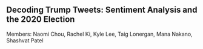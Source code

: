
## Decoding Trump Tweets: Sentiment Analysis and the 2020 Election
Members: Naomi Chou, Rachel Ki, Kyle Lee, Taig Lonergan, Mana Nakano, Shashvat Patel
